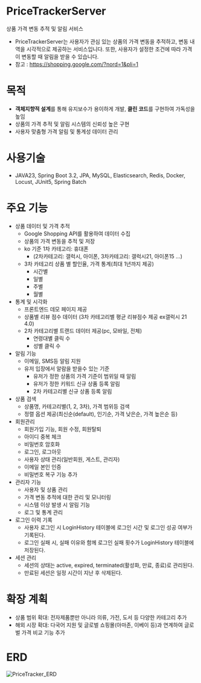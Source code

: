 # PriceTrackerServer
상품 가격 변동 추적 및 알림 서비스
- PriceTrackerServer는 사용자가 관심 있는 상품의 가격 변동을 추적하고, 변동 내역을 시각적으로 제공하는 서비스입니다. 또한, 사용자가 설정한 조건에 따라 가격이 변동할 때 알림을 받을 수 있습니다.
- 참고 : https://shopping.google.com/?nord=1&pli=1

# 목적
- **객체지향적 설계**를 통해 유지보수가 용이하게 개발, **클린 코드**를 구현하여 가독성을 높임
- 상품의 가격 추적 및 알림 시스템의 신뢰성 높은 구현
- 사용자 맞춤형 가격 알림 및 통계성 데이터 관리

# 사용기술
- JAVA23, Spring Boot 3.2, JPA, MySQL, Elasticsearch, Redis, Docker, Locust, JUnit5, Spring Batch

# 주요 기능
- 상품 데이터 및 가격 추적
  - Google Shopping API를 활용하여 데이터 수집
  - 상품의 가격 변동을 추적 및 저장
  - ko 기준 1차 카테고리: 휴대폰
    - (2차카테고리: 갤럭시, 아이폰, 3차카테고리: 갤럭시21, 아이폰15 ...)
  - 3차 카테고리 상품 별 할인율, 가격 통계(최대 1년까지 제공)
    - 시간별
    - 일별
    - 주별
    - 월별
- 통계 및 시각화
  - 프론트엔드 데모 페이지 제공
  - 상품별 리뷰 점수 데이터 (3차 카테고리별 평균 리뷰점수 제공 ex갤럭시 21 4.0)
  - 2차 카테고리별 트랜드 데이터 제공(pc, 모바일, 전체)
    - 연령대별 클릭 수
    - 성별 클릭 수
- 알림 기능
  - 이메일, SMS등 알림 지원
  - 유저 입장에서 알람을 받을수 있는 기준
    - 유저가 정한 상품의 가격 기준이 범위일 때 알림
    - 유저가 정한 키워드 신규 상품 등록 알림
    - 2차 카테고리별 신규 상품 등록 알림
- 상품 검색
  - 상품명, 카테고리별(1, 2, 3차), 가격 범위등 검색
  - 정렬 옵션 제공(최신순(default), 인기순, 가격 낮은순, 가격 높은순 등)
- 회원관리
  - 회원가입 기능, 회원 수정, 회원탈퇴
  - 아이디 중복 체크
  - 비밀번호 암호화
  - 로그인, 로그아웃
  - 사용자 상태 관리(일반회원, 게스트, 관리자)
  - 이메일 본인 인증
  - 비밀번호 복구 기능 추가
- 관리자 기능
  - 사용자 및 상품 관리
  - 가격 변동 추적에 대한 관리 및 모니터링
  - 시스템 이상 발생 시 알림 기능
  - 로그 및 통계 관리
- 로그인 이력 기록
  - 사용자 로그인 시 LoginHistory 테이블에 로그인 시간 및 로그인 성공 여부가 기록된다.
  - 로그인 실패 시, 실패 이유와 함께 로그인 실패 횟수가 LoginHistory 테이블에 저장된다.
- 세션 관리
  - 세션의 상태는 active, expired, terminated(활성화, 만료, 종료)로 관리된다.
  - 만료된 세션은 일정 시간이 지난 후 삭제된다.
  
# 확장 계획
- 상품 범위 확대: 전자제품뿐만 아니라 의류, 가전, 도서 등 다양한 카테고리 추가
- 해외 시장 확대: 다국어 지원 및 글로벌 쇼핑몰(아마존, 이베이 등)과 연계하여 글로벌 가격 비교 기능 추가

# ERD
![PriceTracker_ERD](https://github.com/user-attachments/assets/f2a6285e-b936-4d83-9cf4-65432d821015)
